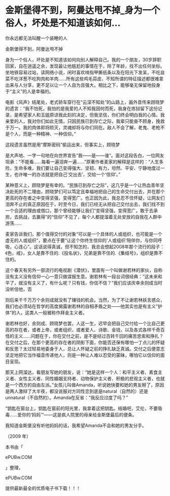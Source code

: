 # 金斯堡得不到，阿曼达甩不掉_身为一个俗人，坏处是不知道该如何...

你永远都无法叫醒一个装睡的人

金斯堡得不到，阿曼达甩不掉

身为一个俗人，坏处是不知道该如何向别人解释自己。我的一个朋友，30岁辞职回家，自在逍遥之余，发现最让他尴尬的事情在于，除了年龄，找不出任何坐标。坐地铁容易过站，读网络小说，闲时喜欢啃指甲撕纸条以及在阳光下发呆，不吃韭菜不吃洋葱不吃狗肉和羊肉……所有这些鸡毛蒜皮、不知所谓的特征描述都很难拿出来与人分享，更不足以让一个人自为且强大。相比之下，能够毫无保留地投身于“主义”的人是幸福的。

电影《风声》结尾处，老式轿车穿行在“云深不知处”的山路上，画外音传来顾晓梦的遗言：“我不怕死，我怕的是我爱的人不知我因何而死，我身在炼狱留下这份记录，是希望家人和玉姐原谅我此刻的决定，但我坚信，你们终会明白我的心情。我亲爱的人，我对你们如此无情，只因民族已到存亡之际，我辈只能奋不顾身，挽救于万一。我的肉体即将陨灭，灵魂却将与你们同在。敌人不会了解，老鬼、老枪不是个人，而是一种精神、一种信仰。”

这段遗言虽然是用“摩斯密码”偷运出来，但事实上，顾晓梦

是大声地、一字一句地在向世界宣告“我——是——谁”。面对这段告白，一位网友坦承：“不能看……每看一遍泪奔一遍……”原著作者麦家的解释是这样的：“人生多险，生命多难，我们要让自己变得强大、坚韧、有力，坦然、平安、宁静地度过一生，也许唯一的办法就是把自己‘交出去’，交给一个‘信仰’。”

某种意义上，顾晓梦是有幸的。“民族已到存亡之际”，这几乎是一个让热血青年坚决赴死的不二理由，顾晓梦们可以笃定且幸福地把自己的生命交付出去，并在那个更高的存在者之中变得坚强，变得宽广。也正因为此，我总忍不住怀疑，让网友们泪奔不止的真正原因在于，时至今日，我们已经无从把自己交付出去，我们找不到一个合适的理由或借口，那个曾经能够让我们“变得坚强，变得宽广，敢于去承担，去挑战，去赢得”的“信仰”不见了，每个人都提溜着无处安放的自我在人群中游荡……

麦家告诉我们，那个值得交付的对象“可以是一个具体的人或组织，也可能是一个虚无的人或组织”，要点在于要“让这个你终生信仰的‘人或组织’陪伴你，与你同呼吸，心连心”。这话说得真诚，但不知怎的，我总会想起2008年那个流行的段子：《色，戒》，女人是靠不住的.《投名状》，兄弟是靠不住的.《集结号》，组织是靠不住的。

这个春天有另外一部流行的电视剧《潜伏》，里面有一个叫做谢若林的家伙，自称没有主义没有信仰一心一意只做谍报生意。谢若林有一段台词很经典：“这未来和平了，就没有主义了，有什么呢？只有钱，你信不信？”我们应该庆幸余则成当时没听信他，否

则后来千千万万个余则成就没有了赚钱的机会。当然，为了不让谢若林妖言惑众，我们也必须站在哲学的高度揭露谢若林的自相矛盾之处——他其实也是有主义“护体”的人，这类人一般被称作拜金主义者。

谢若林也好，余则成、顾晓梦也罢，人这一生，迟早会把自己交付给一个比自己更高的存在者，或者上帝，或者组织，或者爱人、诗歌、金钱，以及各式各样千奇百怪的主义……问题在于，你在交付之前，是不是经过百转千回的痛苦思索和挣扎？在交付之后，在那个更高的存在者的阴影下面，你能否还保有哪怕一丁点儿的怀疑和反思？太过轻易地委身于人，总让人怀疑之前的挣扎缺乏真诚。交付之后便意志坚定地把它当作福音传递他人，则是一种让人难以忍受的蒙昧，哪怕它以信仰的面目呈现。

那天上网溜达，看朋友写她的朋友，说：“她是这样一个人：和平主义者、素食主义者、女性主义者、同性婚姻支持者、动物保护主义者、积极的悲观主义者，也就是一个西方的自由左派。”女孩儿叫做Amanda，听说她快要和她的男友掰了，原因是两人激辩了大半夜，都没说服对方同性恋到底是natural（自然的）还是unnatural（不自然的）。Amanda在反省：“我反应过度了吗？”

“钥匙在窗台上，钥匙在窗前的阳光里，我拿着这把钥匙。结婚吧，艾伦，不要吸毒……爱你的‘妈妈’”——这是疯人院里的母亲给金斯堡最后的便条。

我知道金斯堡没有听他妈妈的话，我希望Amanda不会和她的男友分手。

（2009 年）

本书由「

ePUBw.COM

」整理，

ePUBw.COM

提供最新最全的优质电子书下载！！！